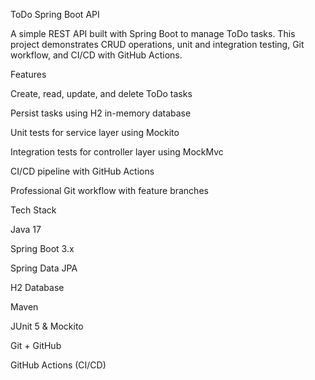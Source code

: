 ToDo Spring Boot API

A simple REST API built with Spring Boot to manage ToDo tasks. This project demonstrates CRUD operations, unit and integration testing, Git workflow, and CI/CD with GitHub Actions.

Features

Create, read, update, and delete ToDo tasks

Persist tasks using H2 in-memory database

Unit tests for service layer using Mockito

Integration tests for controller layer using MockMvc

CI/CD pipeline with GitHub Actions

Professional Git workflow with feature branches

Tech Stack

Java 17

Spring Boot 3.x

Spring Data JPA

H2 Database

Maven

JUnit 5 & Mockito

Git + GitHub

GitHub Actions (CI/CD)
